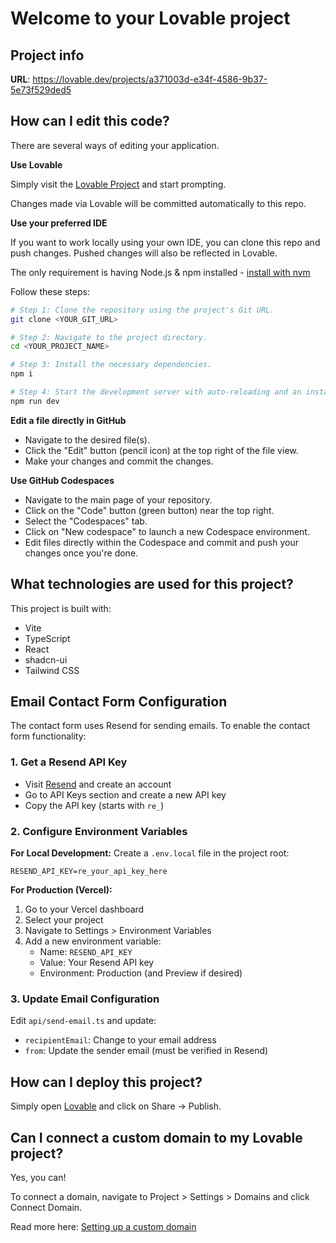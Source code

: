 # Welcome to your Lovable project

## Project info

**URL**: https://lovable.dev/projects/a371003d-e34f-4586-9b37-5e73f529ded5

## How can I edit this code?

There are several ways of editing your application.

**Use Lovable**

Simply visit the [Lovable Project](https://lovable.dev/projects/a371003d-e34f-4586-9b37-5e73f529ded5) and start prompting.

Changes made via Lovable will be committed automatically to this repo.

**Use your preferred IDE**

If you want to work locally using your own IDE, you can clone this repo and push changes. Pushed changes will also be reflected in Lovable.

The only requirement is having Node.js & npm installed - [install with nvm](https://github.com/nvm-sh/nvm#installing-and-updating)

Follow these steps:

```sh
# Step 1: Clone the repository using the project's Git URL.
git clone <YOUR_GIT_URL>

# Step 2: Navigate to the project directory.
cd <YOUR_PROJECT_NAME>

# Step 3: Install the necessary dependencies.
npm i

# Step 4: Start the development server with auto-reloading and an instant preview.
npm run dev
```

**Edit a file directly in GitHub**

- Navigate to the desired file(s).
- Click the "Edit" button (pencil icon) at the top right of the file view.
- Make your changes and commit the changes.

**Use GitHub Codespaces**

- Navigate to the main page of your repository.
- Click on the "Code" button (green button) near the top right.
- Select the "Codespaces" tab.
- Click on "New codespace" to launch a new Codespace environment.
- Edit files directly within the Codespace and commit and push your changes once you're done.

## What technologies are used for this project?

This project is built with:

- Vite
- TypeScript
- React
- shadcn-ui
- Tailwind CSS

## Email Contact Form Configuration

The contact form uses Resend for sending emails. To enable the contact form functionality:

### 1. Get a Resend API Key
- Visit [Resend](https://resend.com) and create an account
- Go to API Keys section and create a new API key
- Copy the API key (starts with `re_`)

### 2. Configure Environment Variables

**For Local Development:**
Create a `.env.local` file in the project root:
```
RESEND_API_KEY=re_your_api_key_here
```

**For Production (Vercel):**
1. Go to your Vercel dashboard
2. Select your project
3. Navigate to Settings > Environment Variables
4. Add a new environment variable:
   - Name: `RESEND_API_KEY`
   - Value: Your Resend API key
   - Environment: Production (and Preview if desired)

### 3. Update Email Configuration
Edit `api/send-email.ts` and update:
- `recipientEmail`: Change to your email address
- `from`: Update the sender email (must be verified in Resend)

## How can I deploy this project?

Simply open [Lovable](https://lovable.dev/projects/a371003d-e34f-4586-9b37-5e73f529ded5) and click on Share -> Publish.

## Can I connect a custom domain to my Lovable project?

Yes, you can!

To connect a domain, navigate to Project > Settings > Domains and click Connect Domain.

Read more here: [Setting up a custom domain](https://docs.lovable.dev/tips-tricks/custom-domain#step-by-step-guide)
